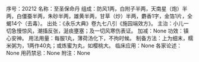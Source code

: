 序号：20212
名称：至圣保命丹
组成：防风1两，白附子半两，天南星（炮）半两，白僵蚕半两，朱砂半两，雄黄半两，甘草（炒）半两，麝香1字，金箔1片，全蝎14个（去毒）。
出处：《永乐大典》卷九七八引《施园端效方》。
主治：小儿一切急慢惊风，潮搐反张，涎痰壅塞；及一切风寒伤表证。
加减：None
功效：镇心安神。
用法用量：每服1丸，薄荷汤化下，不拘时候。
制备方法：上为细末，糯米粥为，1两作40丸；或炼蜜为丸，如樱桃大。
临床应用：None
各家论述：None
用药禁忌：None
附注：None
